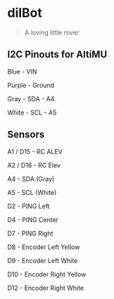 # dilBot
> A loving little rover


## I2C Pinouts for AltiMU

Blue - VIN

Purple - Ground

Gray - SDA - A4

White - SCL - A5


## Sensors

A1 / D15 - RC ALEV

A2 / D16 - RC Elev

A4 - SDA (Gray)

A5 - SCL (White)

D2 - PING Left

D4 - PING Center

D7 - PING Right

D8 - Encoder Left Yellow

D9 - Encoder Left White

D10 - Encoder Right Yellow

D12 - Encoder Right White
